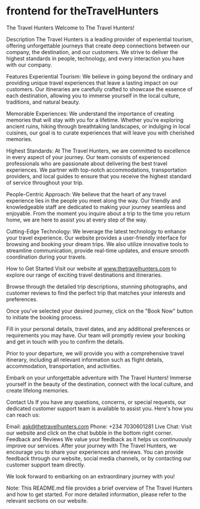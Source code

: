 # frontend for theTravelHunters

The Travel Hunters Welcome to The Travel Hunters!

Description The Travel Hunters is a leading provider of experiential tourism, offering unforgettable journeys that create deep connections between our company, the destination, and our customers. We strive to deliver the highest standards in people, technology, and every interaction you have with our company.

Features Experiential Tourism: We believe in going beyond the ordinary and providing unique travel experiences that leave a lasting impact on our customers. Our itineraries are carefully crafted to showcase the essence of each destination, allowing you to immerse yourself in the local culture, traditions, and natural beauty.

Memorable Experiences: We understand the importance of creating memories that will stay with you for a lifetime. Whether you're exploring ancient ruins, hiking through breathtaking landscapes, or indulging in local cuisines, our goal is to curate experiences that will leave you with cherished memories.

Highest Standards: At The Travel Hunters, we are committed to excellence in every aspect of your journey. Our team consists of experienced professionals who are passionate about delivering the best travel experiences. We partner with top-notch accommodations, transportation providers, and local guides to ensure that you receive the highest standard of service throughout your trip.

People-Centric Approach: We believe that the heart of any travel experience lies in the people you meet along the way. Our friendly and knowledgeable staff are dedicated to making your journey seamless and enjoyable. From the moment you inquire about a trip to the time you return home, we are here to assist you at every step of the way.

Cutting-Edge Technology: We leverage the latest technology to enhance your travel experience. Our website provides a user-friendly interface for browsing and booking your dream trips. We also utilize innovative tools to streamline communication, provide real-time updates, and ensure smooth coordination during your travels.

How to Get Started Visit our website at www.thetravelhunters.com to explore our range of exciting travel destinations and itineraries.

Browse through the detailed trip descriptions, stunning photographs, and customer reviews to find the perfect trip that matches your interests and preferences.

Once you've selected your desired journey, click on the "Book Now" button to initiate the booking process.

Fill in your personal details, travel dates, and any additional preferences or requirements you may have. Our team will promptly review your booking and get in touch with you to confirm the details.

Prior to your departure, we will provide you with a comprehensive travel itinerary, including all relevant information such as flight details, accommodation, transportation, and activities.

Embark on your unforgettable adventure with The Travel Hunters! Immerse yourself in the beauty of the destination, connect with the local culture, and create lifelong memories.

Contact Us If you have any questions, concerns, or special requests, our dedicated customer support team is available to assist you. Here's how you can reach us:

Email: ask@thetravelhunters.com Phone: +234 7030601281 Live Chat: Visit our website and click on the chat bubble in the bottom right corner. Feedback and Reviews We value your feedback as it helps us continuously improve our services. After your journey with The Travel Hunters, we encourage you to share your experiences and reviews. You can provide feedback through our website, social media channels, or by contacting our customer support team directly.

We look forward to embarking on an extraordinary journey with you!

Note: This README.md file provides a brief overview of The Travel Hunters and how to get started. For more detailed information, please refer to the relevant sections on our website.
